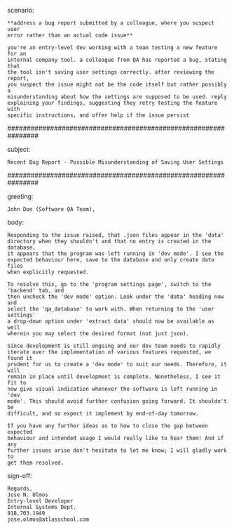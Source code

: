 scenario:

	**address a bug report submitted by a colleague, where you suspect user
	error rather than an actual code issue**

	you're an entry-level dev working with a team testing a new feature for an
	internal company tool. a colleague from QA has reported a bug, stating that
	the tool isn't saving user settings correctly. after reviewing the report,
	you suspect the issue might not be the code itself but rather possibly a
	misunderstanding about how the settings are supposed to be used. reply
	explaining your findings, suggesting they retry testing the feature with
	specific instructions, and offer help if the issue persist

################################################################

subject:

	Recent Bug Report - Possible Misunderstanding of Saving User Settings

################################################################

greeting:

	John Doe (Software QA Team),

body:

	Responding to the issue raised, that .json files appear in the 'data'
	directory when they shouldn't and that no entry is created in the database,
	it appears that the program was left running in 'dev mode'. I see the
	expected behaviour here, save to the database and only create data files
	when explicitly requested.

	To resolve this, go to the 'program settings page', switch to the 'backend' tab, and
	then uncheck the 'dev mode' option. Look under the 'data' heading now and
	select the 'qa_database' to work with. When returning to the 'user settings'
	a drop-down option under 'extract data' should now be available as well
	wherein you may select the desired format (not just json).

	Since development is still ongoing and our dev team needs to rapidly
	iterate over the implementation of various features requested, we found it
	prudent for us to create a 'dev mode' to suit our needs. Therefore, it will
	remain in place until development is complete. Nonetheless, I see it fit to
	now give visual indication whenever the software is left running in 'dev
	mode'. This should avoid further confusion going forward. It shouldn't be
	difficult, and so expect it implement by end-of-day tomorrow.

	If you have any further ideas as to how to close the gap between expected
	behaviour and intended usage I would really like to hear them! And if any
	further issues arise don't hesitate to let me know; I will gladly work to
	get them resolved.

sign-off:

	Regards,
	Jose N. Olmos
	Entry-level Developer
	Internal Systems Dept.
	918.703.1949
	jose.olmos@atlasschool.com

